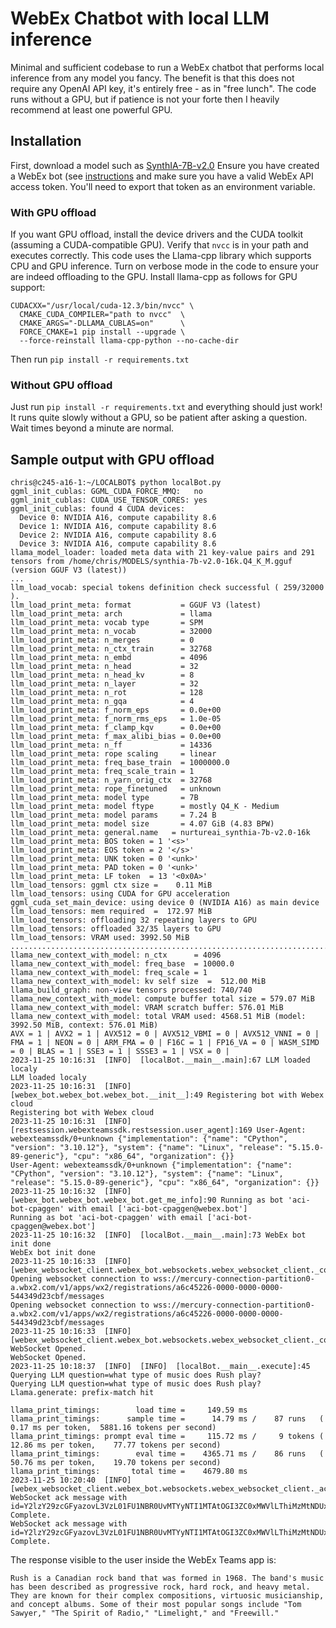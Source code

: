 # WebEx Chatbot with local LLM inference

Minimal and sufficient codebase to run a WebEx chatbot that performs local inference from any model you fancy.
The benefit is that this does not require any OpenAI API key, it's entirely free - as in "free lunch".
The code runs without a GPU, but if patience is not your forte then I heavily recommend at least one powerful GPU.

## Installation

First, download a model such as [SynthIA-7B-v2.0](https://huggingface.co/TheBloke/SynthIA-7B-v2.0-16k-GGUF/tree/main)
Ensure you have created a WebEx bot (see [instructions](https://developer.webex.com/docs/bots) and make sure you have a valid WebEx API access token. You'll need to export that token as an environment variable.

### With GPU offload

If you want GPU offload, install the device drivers and the CUDA toolkit (assuming a CUDA-compatible GPU).
Verify that `nvcc` is in your path and executes correctly.
This code uses the Llama-cpp library which supports CPU and GPU inference. Turn on verbose mode in the code to ensure your are indeed offloading to the GPU. Install llama-cpp as follows for GPU support:

```
CUDACXX="/usr/local/cuda-12.3/bin/nvcc" \
  CMAKE_CUDA_COMPILER="path to nvcc"  \    
  CMAKE_ARGS="-DLLAMA_CUBLAS=on"      \    
  FORCE_CMAKE=1 pip install --upgrade \    
  --force-reinstall llama-cpp-python --no-cache-dir
```
Then run `pip install -r requirements.txt`

### Without GPU offload

Just run `pip install -r requirements.txt` and everything should just work! 
It runs quite slowly without a GPU, so be patient after asking a question. Wait times beyond a minute are normal.

## Sample output with GPU offload

```
chris@c245-a16-1:~/LOCALBOT$ python localBot.py
ggml_init_cublas: GGML_CUDA_FORCE_MMQ:   no
ggml_init_cublas: CUDA_USE_TENSOR_CORES: yes
ggml_init_cublas: found 4 CUDA devices:
  Device 0: NVIDIA A16, compute capability 8.6
  Device 1: NVIDIA A16, compute capability 8.6
  Device 2: NVIDIA A16, compute capability 8.6
  Device 3: NVIDIA A16, compute capability 8.6
llama_model_loader: loaded meta data with 21 key-value pairs and 291 tensors from /home/chris/MODELS/synthia-7b-v2.0-16k.Q4_K_M.gguf (version GGUF V3 (latest))
...
llm_load_vocab: special tokens definition check successful ( 259/32000 ).
llm_load_print_meta: format           = GGUF V3 (latest)
llm_load_print_meta: arch             = llama
llm_load_print_meta: vocab type       = SPM
llm_load_print_meta: n_vocab          = 32000
llm_load_print_meta: n_merges         = 0
llm_load_print_meta: n_ctx_train      = 32768
llm_load_print_meta: n_embd           = 4096
llm_load_print_meta: n_head           = 32
llm_load_print_meta: n_head_kv        = 8
llm_load_print_meta: n_layer          = 32
llm_load_print_meta: n_rot            = 128
llm_load_print_meta: n_gqa            = 4
llm_load_print_meta: f_norm_eps       = 0.0e+00
llm_load_print_meta: f_norm_rms_eps   = 1.0e-05
llm_load_print_meta: f_clamp_kqv      = 0.0e+00
llm_load_print_meta: f_max_alibi_bias = 0.0e+00
llm_load_print_meta: n_ff             = 14336
llm_load_print_meta: rope scaling     = linear
llm_load_print_meta: freq_base_train  = 1000000.0
llm_load_print_meta: freq_scale_train = 1
llm_load_print_meta: n_yarn_orig_ctx  = 32768
llm_load_print_meta: rope_finetuned   = unknown
llm_load_print_meta: model type       = 7B
llm_load_print_meta: model ftype      = mostly Q4_K - Medium
llm_load_print_meta: model params     = 7.24 B
llm_load_print_meta: model size       = 4.07 GiB (4.83 BPW)
llm_load_print_meta: general.name   = nurtureai_synthia-7b-v2.0-16k
llm_load_print_meta: BOS token = 1 '<s>'
llm_load_print_meta: EOS token = 2 '</s>'
llm_load_print_meta: UNK token = 0 '<unk>'
llm_load_print_meta: PAD token = 0 '<unk>'
llm_load_print_meta: LF token  = 13 '<0x0A>'
llm_load_tensors: ggml ctx size =    0.11 MiB
llm_load_tensors: using CUDA for GPU acceleration
ggml_cuda_set_main_device: using device 0 (NVIDIA A16) as main device
llm_load_tensors: mem required  =  172.97 MiB
llm_load_tensors: offloading 32 repeating layers to GPU
llm_load_tensors: offloaded 32/35 layers to GPU
llm_load_tensors: VRAM used: 3992.50 MiB
.................................................................................................
llama_new_context_with_model: n_ctx      = 4096
llama_new_context_with_model: freq_base  = 10000.0
llama_new_context_with_model: freq_scale = 1
llama_new_context_with_model: kv self size  =  512.00 MiB
llama_build_graph: non-view tensors processed: 740/740
llama_new_context_with_model: compute buffer total size = 579.07 MiB
llama_new_context_with_model: VRAM scratch buffer: 576.01 MiB
llama_new_context_with_model: total VRAM used: 4568.51 MiB (model: 3992.50 MiB, context: 576.01 MiB)
AVX = 1 | AVX2 = 1 | AVX512 = 0 | AVX512_VBMI = 0 | AVX512_VNNI = 0 | FMA = 1 | NEON = 0 | ARM_FMA = 0 | F16C = 1 | FP16_VA = 0 | WASM_SIMD = 0 | BLAS = 1 | SSE3 = 1 | SSSE3 = 1 | VSX = 0 |
2023-11-25 10:16:31  [INFO]  [localBot.__main__.main]:67 LLM loaded localy
LLM loaded localy
2023-11-25 10:16:31  [INFO]  [webex_bot.webex_bot.webex_bot.__init__]:49 Registering bot with Webex cloud
Registering bot with Webex cloud
2023-11-25 10:16:31  [INFO]  [restsession.webexteamssdk.restsession.user_agent]:169 User-Agent: webexteamssdk/0+unknown {"implementation": {"name": "CPython", "version": "3.10.12"}, "system": {"name": "Linux", "release": "5.15.0-89-generic"}, "cpu": "x86_64", "organization": {}}
User-Agent: webexteamssdk/0+unknown {"implementation": {"name": "CPython", "version": "3.10.12"}, "system": {"name": "Linux", "release": "5.15.0-89-generic"}, "cpu": "x86_64", "organization": {}}
2023-11-25 10:16:32  [INFO]  [webex_bot.webex_bot.webex_bot.get_me_info]:90 Running as bot 'aci-bot-cpaggen' with email ['aci-bot-cpaggen@webex.bot']
Running as bot 'aci-bot-cpaggen' with email ['aci-bot-cpaggen@webex.bot']
2023-11-25 10:16:32  [INFO]  [localBot.__main__.main]:73 WebEx bot init done
WebEx bot init done
2023-11-25 10:16:33  [INFO]  [webex_websocket_client.webex_bot.websockets.webex_websocket_client._connect_and_listen]:160 Opening websocket connection to wss://mercury-connection-partition0-a.wbx2.com/v1/apps/wx2/registrations/a6c45226-0000-0000-0000-544349d23cbf/messages
Opening websocket connection to wss://mercury-connection-partition0-a.wbx2.com/v1/apps/wx2/registrations/a6c45226-0000-0000-0000-544349d23cbf/messages
2023-11-25 10:16:33  [INFO]  [webex_websocket_client.webex_bot.websockets.webex_websocket_client._connect_and_listen]:163 WebSocket Opened.
WebSocket Opened.
2023-11-25 10:18:37  [INFO]  [INFO]  [localBot.__main__.execute]:45 Querying LLM question=what type of music does Rush play?
Querying LLM question=what type of music does Rush play?
Llama.generate: prefix-match hit

llama_print_timings:        load time =     149.59 ms
llama_print_timings:      sample time =      14.79 ms /    87 runs   (    0.17 ms per token,  5881.16 tokens per second)
llama_print_timings: prompt eval time =     115.72 ms /     9 tokens (   12.86 ms per token,    77.77 tokens per second)
llama_print_timings:        eval time =    4365.71 ms /    86 runs   (   50.76 ms per token,    19.70 tokens per second)
llama_print_timings:       total time =    4679.80 ms
2023-11-25 10:20:40  [INFO]  [webex_websocket_client.webex_bot.websockets.webex_websocket_client._ack_message]:108 WebSocket ack message with id=Y2lzY29zcGFyazovL3VzL01FU1NBR0UvMTYyNTI1MTAtOGI3ZC0xMWVlLThiMzMtNDUxY2YwZDMwYzkz. Complete.
WebSocket ack message with id=Y2lzY29zcGFyazovL3VzL01FU1NBR0UvMTYyNTI1MTAtOGI3ZC0xMWVlLThiMzMtNDUxY2YwZDMwYzkz. Complete.
```

The response visible to the user inside the WebEx Teams app is:

```
Rush is a Canadian rock band that was formed in 1968. The band's music has been described as progressive rock, hard rock, and heavy metal. They are known for their complex compositions, virtuosic musicianship, and concept albums. Some of their most popular songs include "Tom Sawyer," "The Spirit of Radio," "Limelight," and "Freewill."
```


